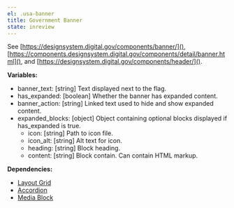 ```yaml
---
el: .usa-banner
title: Government Banner
state: inreview
---
```

See [https://designsystem.digital.gov/components/banner/](),
[https://components.designsystem.digital.gov/components/detail/banner.html](),
and [https://designsystem.digital.gov/components/header/]().

__Variables:__
* banner_text: [string] Text displayed next to the flag.
* has_expanded: [boolean] Whether the banner has expanded content.
* banner_action: [string] Linked text used to hide and show expanded content.
* expanded_blocks: [object] Object containing optional blocks displayed if has_expanded is true.
  * icon: [string] Path to icon file.
  * icon_alt: [string] Alt text for icon.
  * heading: [string] Block heading.
  * content: [string] Block contain. Can contain HTML markup.

__Dependencies:__
* [Layout Grid](../../04-layouts/grid/grid.md)
* [Accordion](../accordion/accordion.md)
* [Media Block](../media-block/media-block.md)
